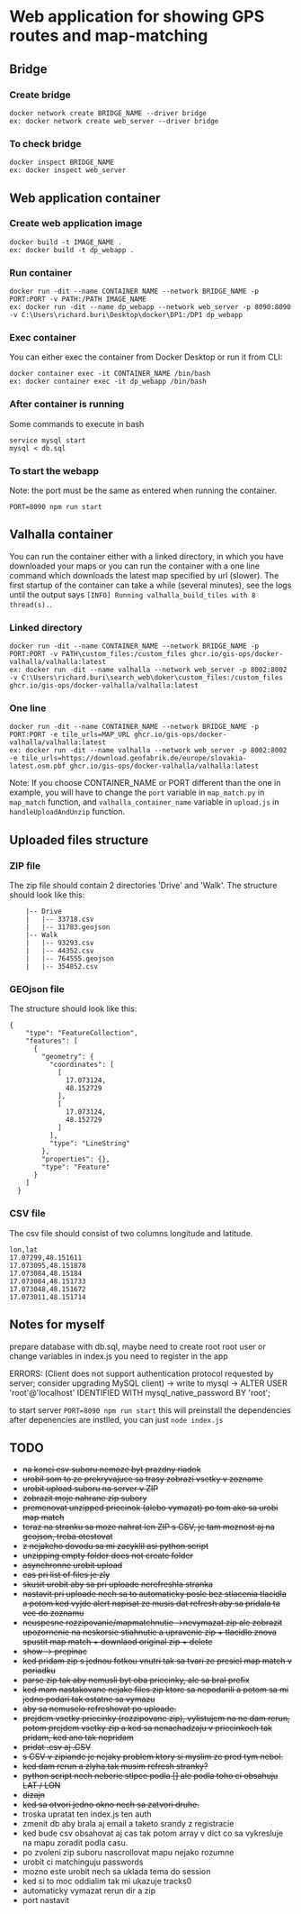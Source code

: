 # Web application for showing GPS routes and map-matching

## Bridge

### Create bridge

```
docker network create BRIDGE_NAME --driver bridge
ex: docker network create web_server --driver bridge
```

### To check bridge

```
docker inspect BRIDGE_NAME
ex: docker inspect web_server
```

## Web application container

### Create web application image

```
docker build -t IMAGE_NAME .
ex: docker build -t dp_webapp .
```

### Run container

```
docker run -dit --name CONTAINER NAME --network BRIDGE_NAME -p PORT:PORT -v PATH:/PATH IMAGE_NAME
ex: docker run -dit --name dp_webapp --network web_server -p 8090:8090 -v C:\Users\richard.buri\Desktop\docker\DP1:/DP1 dp_webapp
```

### Exec container

You can either exec the container from Docker Desktop or run it from CLI:

```
docker container exec -it CONTAINER_NAME /bin/bash
ex: docker container exec -it dp_webapp /bin/bash
```

### After container is running

Some commands to execute in bash

```
service mysql start
mysql < db.sql   
```

### To start the webapp

Note: the port must be the same as entered when running the container.

```
PORT=8090 npm run start
```

## Valhalla container

You can run the container either with a linked directory, in which you have downloaded your maps or you can run the container with a one line command which downloads the latest map specified by url (slower). The first startup of the container can take a while (several minutes), see the logs until the output says `[INFO] Running valhalla_build_tiles with 8 thread(s).`.

### Linked directory

```
docker run -dit --name CONTAINER_NAME --network BRIDGE_NAME -p PORT:PORT -v PATH\custom_files:/custom_files ghcr.io/gis-ops/docker-valhalla/valhalla:latest
ex: docker run -dit --name valhalla --network web_server -p 8002:8002 -v C:\Users\richard.buri\search_web\doker\custom_files:/custom_files ghcr.io/gis-ops/docker-valhalla/valhalla:latest
```

### One line

```
docker run -dit --name CONTAINER_NAME --network BRIDGE_NAME -p PORT:PORT -e tile_urls=MAP_URL ghcr.io/gis-ops/docker-valhalla/valhalla:latest
ex: docker run -dit --name valhalla --network web_server -p 8002:8002 -e tile_urls=https://download.geofabrik.de/europe/slovakia-latest.osm.pbf ghcr.io/gis-ops/docker-valhalla/valhalla:latest
```

Note: If you choose CONTAINER_NAME or PORT different than the one in example, you will have to change the `port` variable in `map_match.py` in `map_match` function, and `valhalla_container_name` variable in `upload.js` in `handleUploadAndUnzip` function.

## Uploaded files structure

### ZIP file

The zip file should contain 2 directories 'Drive' and 'Walk'. The structure should look like this:

        |-- Drive
        |   |-- 33718.csv
        |   |-- 31783.geojson
        |-- Walk
        |   |-- 93293.csv
        |   |-- 44352.csv
        |   |-- 764555.geojson
        |   |-- 354852.csv

### GEOjson file

The structure should look like this:

```
{
    "type": "FeatureCollection",
    "features": [
      {
        "geometry": {
          "coordinates": [
            [
              17.073124,
              48.152729
            ],
            [
              17.073124,
              48.152729
            ]
          ],
          "type": "LineString"
        },
        "properties": {},
        "type": "Feature"
      }
    ]
  }
```

### CSV file

The csv file should consist of two columns longitude and latitude.

    lon,lat
    17.07299,48.151611
    17.073095,48.151878
    17.073084,48.15184
    17.073084,48.151733
    17.073048,48.151672
    17.073011,48.151714



## Notes for myself

prepare database with db.sql, maybe need to create root root user or change variables in index.js
you need to register in the app

ERRORS:
(Client does not support authentication protocol requested by server; consider upgrading MySQL client) -> write to mysql -> ALTER USER 'root'@'localhost' IDENTIFIED WITH mysql_native_password BY 'root';

to start server `PORT=8090 npm run start` this will preinstall the dependencies
after depenencies are instlled, you can just `node index.js`

## TODO

- ~~na konci csv suboru nemoze byt prazdny riadok~~
- ~~urobil som to ze prekryvajuce sa trasy zobrazi vsetky v zozname~~
- ~~urobit upload suboru na server v ZIP~~
- ~~zobrazit moje nahrane zip subory~~
- ~~premenovat unzipped priecinok (alebo vymazat) po tom ako sa urobi map match~~
- ~~teraz na stranku sa moze nahrat len ZIP s CSV, je tam moznost aj na geojson, treba otestovat~~
- ~~z nejakeho dovodu sa mi zacyklil asi python script~~
- ~~unzipping empty folder does not create folder~~
- ~~asynchronne urobit upload~~
- ~~cas pri list of files je zly~~
- ~~skusit urobit aby sa pri uploade nerefreshla stranka~~
- ~~nastavit pri uploade nech sa to automaticky posle bez stlacenia tlacidla a potom ked vyjde alert napisat ze musis dat refresh aby sa pridala ta vec do zoznamu~~
- ~~neuspesne rozzipovanie/mapmatchnutie ->nevymazat zip ale zobrazit upozornenie na neskorsie stiahnutie a upravenie zip + tlacidlo znova spustit map match  + downlaod original zip + delete~~
- ~~show -> prepinac~~
- ~~ked pridam zip s jednou fotkou vnutri tak sa tvari ze presiel map match v poriadku~~
- ~~parse zip tak aby nemusli byt oba priecinky, ale sa bral prefix~~
- ~~ked mam nastakovane nejake files zip ktore sa nepodarili a potom sa mi jedno podari tak ostatne sa vymazu~~
- ~~aby sa nemuselo refreshovat po uploade.~~
- ~~prejdem vsetky priecinky (rozzipovane zip), vylistujem na ne dam rerun, potom prejdem vsetky zip a ked sa nenachadzaju v priecinkoch tak pridam, ked ano tak nepridam~~
- ~~pridat .csv aj .CSV~~
- ~~s CSV v zipiande je nejaky problem ktory si myslim ze pred tym nebol.~~
- ~~ked dam rerun a zlyha tak musim refresh stranky?~~
- ~~python script nech neberie stlpce podla [] ale podla toho ci obsahuju LAT / LON~~
- ~~dizajn~~
- ~~ked sa otvori jedno okno nech sa zatvori druhe.~~
- troska upratat ten index.js ten auth
- zmenit db aby brala aj email a taketo srandy z registracie
- ked bude csv obsahovat aj cas tak potom array v dict co sa vykresluje na mapu zoradit podla casu.
- po zvoleni zip suboru nascrollovat mapu nejako rozumne
- urobit ci matchinguju passwords
- mozno este urobit nech sa uklada tema do session
- ked si to moc oddialim tak mi ukazuje tracks0
- automaticky vymazat rerun dir a zip
- port nastavit